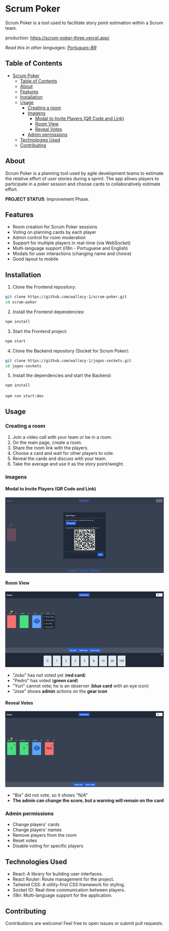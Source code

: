 # Scrum Poker

Scrum Poker is a tool used to facilitate story point estimation within a Scrum team.

production: <https://scrum-poker-three.vercel.app/>

_Read this in other languages: [Portugues-BR](README.pt.md)_

## Table of Contents

- [Scrum Poker](#scrum-poker)
  - [Table of Contents](#table-of-contents)
  - [About](#about)
  - [Features](#features)
  - [Installation](#installation)
  - [Usage](#usage)
    - [Creating a room](#creating-a-room)
    - [Imagens](#imagens)
      - [Modal to Invite Players (QR Code and Link)](#modal-to-invite-players-qr-code-and-link)
      - [Room View](#room-view)
      - [Reveal Votes](#reveal-votes)
    - [Admin permissions](#admin-permissions)
  - [Technologies Used](#technologies-used)
  - [Contributing](#contributing)

## About

Scrum Poker is a planning tool used by agile development teams to estimate the relative effort of user stories during a sprint. The app allows players to participate in a poker session and choose cards to collaboratively estimate effort.

**PROJECT STATUS**: Improvement Phase.

## Features

- Room creation for Scrum Poker sessions
- Voting on planning cards by each player
- Admin control for room moderation
- Support for multiple players in real-time (via WebSocket)
- Multi-language support (i18n - Portuguese and English)
- Modals for user interactions (changing name and choice)
- Good layout to mobile

## Installation

1. Clone the Frontend repository:

```bash
git clone https://github.com/wallacy-1/scrum-poker.git
cd scrum-poker
```

2. Install the Frontend dependencies:

```bash
npm install
```

3. Start the Frontend project:

```bash
npm start
```

4. Clone the Backend repository (Socket for Scrum Poker):

```bash
git clone https://github.com/wallacy-1/jogos-sockets.git
cd jogos-sockets
```

5. Install the dependencies and start the Backend:

```bash
npm install

npm run start:dev
```

## Usage

### Creating a room

1. Join a video call with your team or be in a room.
2. On the main page, create a room.
3. Share the room link with the players.
4. Choose a card and wait for other players to vote.
5. Reveal the cards and discuss with your team.
6. Take the average and use it as the story point/weight.

### Imagens

#### Modal to Invite Players (QR Code and Link)

![Modal to Invite Players with qr code and link](public/images/doc/room-invite-modal-en.png)

#### Room View

![Room view](public/images/doc/room-view-en.png)

- "João" has not voted yet (**red card**)
- "Pedro" has voted (**green card**)
- "Yuri" cannot vote; he is an observer (**blue card** with an eye icon)
- "Jose" shows **admin** actions on the **gear icon**

#### Reveal Votes

![Room view with players votes](public/images/doc/room-reveal-en.png)

- "Bia" did not vote, so it shows "N/A"
- **The admin can change the score, but a warning will remain on the card**

### Admin permissions

- Change players' cards
- Change players' names
- Remove players from the room
- Reset votes
- Disable voting for specific players

## Technologies Used

- React: A library for building user interfaces.
- React Router: Route management for the project.
- Tailwind CSS: A utility-first CSS framework for styling.
- Socket IO: Real-time communication between players.
- i18n: Multi-language support for the application.

## Contributing

Contributions are welcome! Feel free to open issues or submit pull requests.
